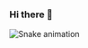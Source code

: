 ### Hi there 👋
![Snake animation](https://github.com/solracss/blob/output/github-contribution-grid-snake.svg)
